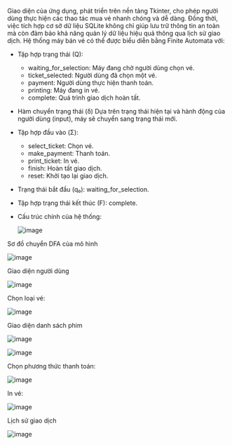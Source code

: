 Giao diện của ứng dụng, phát triển trên nền tảng Tkinter, cho phép người dùng thực hiện các thao tác mua vé nhanh chóng và dễ dàng. Đồng thời, việc tích hợp cơ sở dữ liệu SQLite không chỉ giúp lưu trữ thông tin an toàn mà còn đảm bảo khả năng quản lý dữ liệu hiệu quả thông qua lịch sử giao dịch.
Hệ thống máy bán vé có thể được biểu diễn bằng Finite Automata với:
- Tập hợp trạng thái (Q):
  + waiting_for_selection: Máy đang chờ người dùng chọn vé.
  + ticket_selected: Người dùng đã chọn một vé.
  + payment: Người dùng thực hiện thanh toán.
  + printing: Máy đang in vé.
  + complete: Quá trình giao dịch hoàn tất.

- Hàm chuyển trạng thái (δ) Dựa trên trạng thái hiện tại và hành động của người dùng (input), máy sẽ chuyển sang trạng thái mới.
-	Tập hợp đầu vào (Σ):
    +	select_ticket: Chọn vé.
    + make_payment: Thanh toán.
    + print_ticket: In vé.
    + finish: Hoàn tất giao dịch.
    + reset: Khởi tạo lại giao dịch.

- Trạng thái bắt đầu (q₀): waiting_for_selection.
- Tập hợp trạng thái kết thúc (F): complete.
- Cấu trúc chính của hệ thống:
  
  ![image](https://github.com/user-attachments/assets/6f69d3bd-0127-4ebc-abc7-61fa86f8cba1)

Sơ đồ chuyển DFA của mô hình

  ![image](https://github.com/user-attachments/assets/1585f8c8-6568-4cc3-86b6-5d83b437a24c)

  
Giao diện người dùng

   ![image](https://github.com/user-attachments/assets/e4b429bb-2ba9-4022-b785-bd7a5f63a723)


Chọn loại vé:

  ![image](https://github.com/user-attachments/assets/6e3738c5-2bcd-4339-8766-5cf09a7636b5)

Giao diện danh sách phim

![image](https://github.com/user-attachments/assets/8c719fd9-fc25-44c3-893c-fa2cd6aa5c6e)

![image](https://github.com/user-attachments/assets/fe0bb71f-1e7a-4a42-ae4e-72ec7445ce4b)


Chọn phương thức thanh toán: 

   ![image](https://github.com/user-attachments/assets/a9c93d48-67eb-4fa9-885b-49088566b372)


In vé:

  ![image](https://github.com/user-attachments/assets/50f2d5d5-1ac3-43bc-8f2b-caccd676da2c)

Lịch sử giao dịch

  ![image](https://github.com/user-attachments/assets/f0b5f830-d912-4943-9f6a-528ae9bc33db)
